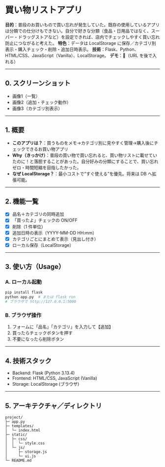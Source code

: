# 買い物リストアプリ

 **目的**：普段のお買いもので買い忘れが発生していた。既存の使用しているアプリは分類での仕分けもできない。自分で好きな分類（食品・日用品ではなく、スーパー・ドラッグストアなど）を設定できれば、店内でチェックしやすく買い忘れ防止につながると考えた。
 **特色**：データは LocalStorage に保存／カテゴリ別表示・購入チェック・削除・追加日時表示。
 **技術**：Flask、Python、HTML/CSS、JavaScript（Vanilla）、LocalStorage。
 **デモ**：🔗（URL を後で入れる）

---

## 0. スクリーンショット

* 画像1（一覧）
* 画像2（追加・チェック動作）
* 画像3（カテゴリ別表示）

---

## 1. 概要

* **このアプリは？**：買うものをメモ→カテゴリ別に見やすく管理→購入後にチェックできるお買い物アプリ
* **Why（きっかけ）**：普段の買い物で買い忘れると、買い物リストに載せていたのに！と落胆することがあった。自分好みの分類にすることで、買い忘れゼロ・時間短縮を目指したかった。
* **なぜ LocalStorage？**：最小コストで“すぐ使える”を優先。将来は DB へ拡張可能。

---

## 2. 機能一覧

* [x] 品名＋カテゴリの同時追加
* [x] 「買ったよ」チェックの ON/OFF
* [x] 削除（1 件単位）
* [x] 追加日時の表示（YYYY-MM-DD HH\:mm）
* [x] カテゴリごとにまとめて表示（見出し付き）
* [x] ローカル保存（LocalStorage）

---

## 3. 使い方（Usage）

### A. ローカル起動

```bash
pip install flask
python app.py  # または flask run
# ブラウザで http://127.0.0.1:5000
```

### B. ブラウザ操作

1. フォームに「品名」「カテゴリ」を入力して【追加】
2. 買ったらチェックボタンを押す
3. 不要になったら削除ボタン

---

## 4. 技術スタック

* Backend: Flask (Python 3.13.4)
* Frontend: HTML/CSS, JavaScript (Vanilla)
* Storage: LocalStorage (ブラウザ)

---

## 5. アーキテクチャ／ディレクトリ

```
project/
├─ app.py                 
├─ templates/
│  └─ index.html          
├─ static/
│  ├─ css/
│  │  └─ style.css
│  └─ js/
│     ├─ storage.js       
│     └─ ui.js            
└─ README.md
```
